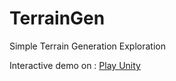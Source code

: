 # TerrainGen
Simple Terrain Generation Exploration

Interactive demo on : [Play Unity](https://play.unity.com/mg/other/build-izk)
